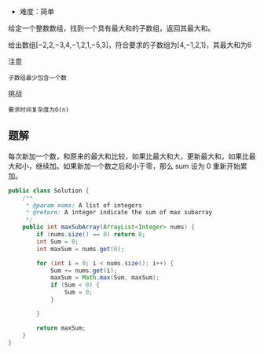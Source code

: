+ 难度：简单

给定一个整数数组，找到一个具有最大和的子数组，返回其最大和。

给出数组[−2,2,−3,4,−1,2,1,−5,3]，符合要求的子数组为[4,−1,2,1]，其最大和为6

注意

    子数组最少包含一个数

挑战

    要求时间复杂度为O(n)

## 题解

每次新加一个数，和原来的最大和比较，如果比最大和大，更新最大和，如果比最大和小，继续加。如果新加一个数之后和小于零，那么 sum 设为 0 重新开始累加。

```java
public class Solution {
    /**
     * @param nums: A list of integers
     * @return: A integer indicate the sum of max subarray
     */
    public int maxSubArray(ArrayList<Integer> nums) {
        if (nums.size() == 0) return 0;
        int Sum = 0;
        int maxSum = nums.get(0);

        for (int i = 0; i < nums.size(); i++) {
            Sum += nums.get(i);
            maxSum = Math.max(Sum, maxSum);
            if (Sum < 0) {
                Sum = 0;
            }

        }

        return maxSum;
    }
}

```